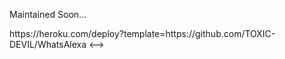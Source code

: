 Maintained Soon...

<!--> https://heroku.com/deploy?template=https://github.com/TOXIC-DEVIL/WhatsAlexa <-->
